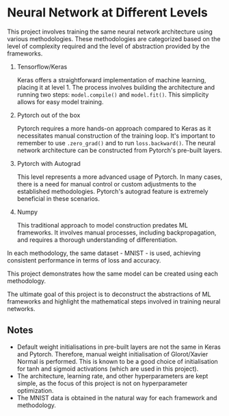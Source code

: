 # Neural Network at Different Levels

This project involves training the same neural network architecture using various methodologies. These methodologies are categorized based on the level of complexity required and the level of abstraction provided by the frameworks.

1. Tensorflow/Keras

    Keras offers a straightforward implementation of machine learning, placing it at level 1. The process involves building the architecture and running two steps: `model.compile()` and `model.fit()`. This simplicity allows for easy model training.

2. Pytorch out of the box

    Pytorch requires a more hands-on approach compared to Keras as it necessitates manual construction of the training loop. It's important to remember to use `.zero_grad()` and to run `loss.backward()`. The neural network architecture can be constructed from Pytorch's pre-built layers.

3. Pytorch with Autograd

    This level represents a more advanced usage of Pytorch. In many cases, there is a need for manual control or custom adjustments to the established methodologies. Pytorch's autograd feature is extremely beneficial in these scenarios.

4. Numpy

    This traditional approach to model construction predates ML frameworks. It involves manual processes, including backpropagation, and requires a thorough understanding of differentiation.

In each methodology, the same dataset - MNIST - is used, achieving consistent performance in terms of loss and accuracy.

This project demonstrates how the same model can be created using each methodology.

The ultimate goal of this project is to deconstruct the abstractions of ML frameworks and highlight the mathematical steps involved in training neural networks.

## Notes

- Default weight initialisations in pre-built layers are not the same in Keras and Pytorch. Therefore, manual weight initialisation of Glorot/Xavier Normal is performed. This is known to be a good choice of initialisation for tanh and sigmoid activations (which are used in this project).
- The architecture, learning rate, and other hyperparameters are kept simple, as the focus of this project is not on hyperparameter optimization.
- The MNIST data is obtained in the natural way for each framework and methodology.